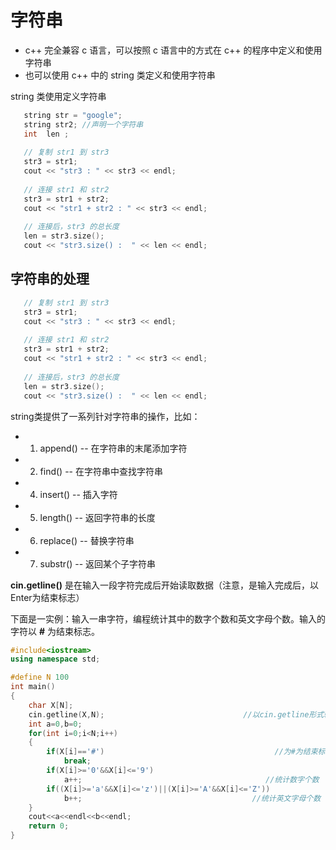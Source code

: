 # 字符串

- c++ 完全兼容 c 语言，可以按照 c 语言中的方式在 c++ 的程序中定义和使用字符串
- 也可以使用 c++ 中的 string 类定义和使用字符串

string 类使用定义字符串

```c++
   string str = "google";
   string str2; //声明一个字符串
   int  len ;
 
   // 复制 str1 到 str3
   str3 = str1;
   cout << "str3 : " << str3 << endl;
 
   // 连接 str1 和 str2
   str3 = str1 + str2;
   cout << "str1 + str2 : " << str3 << endl;
 
   // 连接后，str3 的总长度
   len = str3.size();
   cout << "str3.size() :  " << len << endl;
```

## 字符串的处理

```c++
   // 复制 str1 到 str3
   str3 = str1;
   cout << "str3 : " << str3 << endl;
 
   // 连接 str1 和 str2
   str3 = str1 + str2;
   cout << "str1 + str2 : " << str3 << endl;
 
   // 连接后，str3 的总长度
   len = str3.size();
   cout << "str3.size() :  " << len << endl;
```

string类提供了一系列针对字符串的操作，比如：

- 1. append() -- 在字符串的末尾添加字符
- 2. find() -- 在字符串中查找字符串
- 4. insert() -- 插入字符
- 5. length() -- 返回字符串的长度
- 6. replace() -- 替换字符串
- 7. substr() -- 返回某个子字符串

**cin.getline()** 是在输入一段字符完成后开始读取数据（注意，是输入完成后，以Enter为结束标志）

下面是一实例：输入一串字符，编程统计其中的数字个数和英文字母个数。输入的字符以 **#** 为结束标志。

```c++
#include<iostream>
using namespace std;

#define N 100
int main()
{
    char X[N];
    cin.getline(X,N);                               //以cin.getline形式输入
    int a=0,b=0;
    for(int i=0;i<N;i++)
    {
        if(X[i]=='#')                                      //为#为结束标志
            break;
        if(X[i]>='0'&&X[i]<='9')
            a++;                                         //统计数字个数
        if((X[i]>='a'&&X[i]<='z')||(X[i]>='A'&&X[i]<='Z'))
            b++;                                      //统计英文字母个数
    }
    cout<<a<<endl<<b<<endl;
    return 0;
}
```

